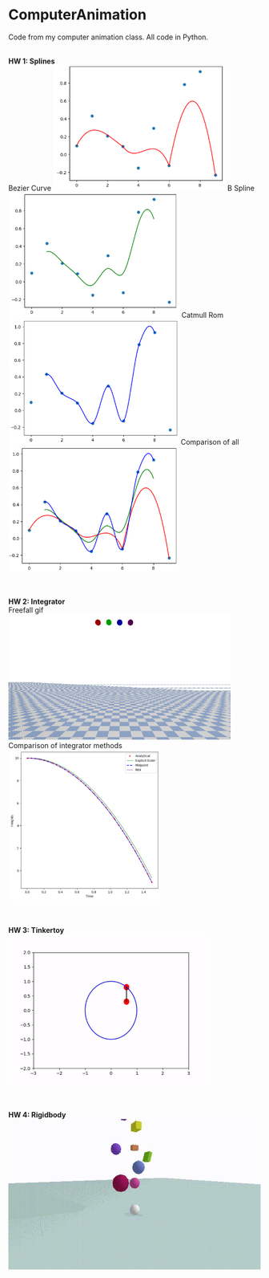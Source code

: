 # ComputerAnimation
Code from my computer animation class. All code in Python.

<br>
<b>HW 1: Splines</b><br>
Bezier Curve <img src="hw1bezier.PNG" style="height:250px;"> 
B Spline <img src="hw1bspline.PNG" style="height:250px;">
Catmull Rom <img src="hw1catmullrom.PNG" style="height:250px;">
Comparison of all <img src="hw1all.PNG" style="height:250px;">

<br><br>
<b>HW 2: Integrator</b><br>
Freefall gif <br>
<img src="hw2.gif" style="height:250px;"> <br>
Comparison of integrator methods <br>
<img src="hw2graph.png" style="height:300px;">


<br><br>
<b>HW 3: Tinkertoy</b> <br>
<img src="HW3_tinkertoy.gif" style="height:300px;">

<br><br>
<b>HW 4: Rigidbody</b> <br>
<img src="HW4_rigidbody.gif" style="height:300px;">
